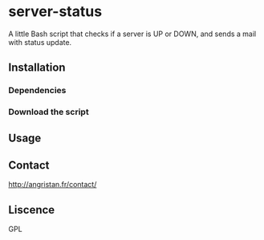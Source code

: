 # server-status
A little Bash script that checks if a server is UP or DOWN, and sends a mail with status update.

## Installation

### Dependencies

### Download the script

## Usage

## Contact

http://angristan.fr/contact/

## Liscence

GPL
